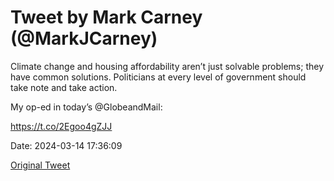 # Tweet by Mark Carney (@MarkJCarney)

Climate change and housing affordability aren’t just solvable problems; they have common solutions. Politicians at every level of government should take note and take action.

My op-ed in today’s @GlobeandMail:

https://t.co/2Egoo4gZJJ

Date: 2024-03-14 17:36:09

[Original Tweet](https://x.com/MarkJCarney/status/1768330289313419766)
